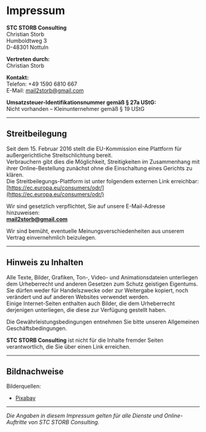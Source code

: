 # Impressum

**STC STORB Consulting**  
Christian Storb  
Humboldtweg 3  
D-48301 Nottuln

**Vertreten durch:**  
Christian Storb

**Kontakt:**  
Telefon: +49 1590 6810 667  
E-Mail: [mail2storb@gmail.com](mailto:mail2storb@gmail.com)

**Umsatzsteuer-Identifikationsnummer gemäß § 27a UStG:**  
Nicht vorhanden – Kleinunternehmer gemäß § 19 UStG

---

## Streitbeilegung

Seit dem 15. Februar 2016 stellt die EU-Kommission eine Plattform für außergerichtliche Streitschlichtung bereit.  
Verbrauchern gibt dies die Möglichkeit, Streitigkeiten im Zusammenhang mit ihrer Online-Bestellung zunächst ohne die Einschaltung eines Gerichts zu klären.  
Die Streitbeilegungs-Plattform ist unter folgendem externen Link erreichbar:  
[https://ec.europa.eu/consumers/odr/](https://ec.europa.eu/consumers/odr/)

Wir sind gesetzlich verpflichtet, Sie auf unsere E-Mail-Adresse hinzuweisen:  
**[mail2storb@gmail.com](mailto:mail2storb@gmail.com)**

Wir sind bemüht, eventuelle Meinungsverschiedenheiten aus unserem Vertrag einvernehmlich beizulegen.

---

## Hinweis zu Inhalten

Alle Texte, Bilder, Grafiken, Ton-, Video- und Animationsdateien unterliegen dem Urheberrecht und anderen Gesetzen zum Schutz geistigen Eigentums.  
Sie dürfen weder für Handelszwecke oder zur Weitergabe kopiert, noch verändert und auf anderen Websites verwendet werden.  
Einige Internet-Seiten enthalten auch Bilder, die dem Urheberrecht derjenigen unterliegen, die diese zur Verfügung gestellt haben.

Die Gewährleistungsbedingungen entnehmen Sie bitte unseren Allgemeinen Geschäftsbedingungen.

**STC STORB Consulting** ist nicht für die Inhalte fremder Seiten verantwortlich, die Sie über einen Link erreichen.

---

## Bildnachweise

Bilderquellen: 
- [Pixabay](https://pixabay.com)  

---

*Die Angaben in diesem Impressum gelten für alle Dienste und Online-Auftritte von STC STORB Consulting.*
